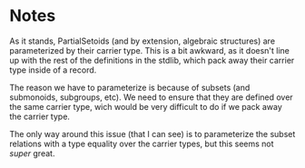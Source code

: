 # Notes

As it stands, PartialSetoids (and by extension, algebraic structures)
are parameterized by their carrier type.
This is a bit awkward, as it doesn't line up with
the rest of the definitions in the stdlib, which pack
away their carrier type inside of a record.

The reason we have to parameterize is because of subsets (and submonoids,
subgroups, etc). We need to ensure that they are defined over the same carrier
type, wich would be very difficult to do if we pack away the carrier type.

The only way around this issue (that I can see) is to parameterize the
subset relations with a type equality over the carrier types, but this seems
not _super_ great.

